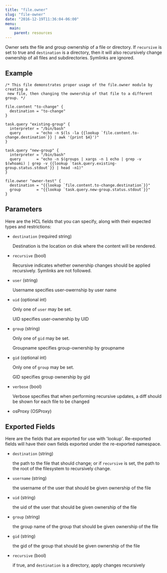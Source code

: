 ```yaml
---
title: "file.owner"
slug: "file-owner"
date: "2016-12-19T11:36:04-06:00"
menu:
  main:
    parent: resources
---
```



Owner sets the file and group ownership of a file or directory.  If
`recursive` is set to true and `destination` is a directory, then it will
also recursively change ownership of all files and subdirectories.  Symlinks
are ignored.


## Example

```hcl
/* This file demonstrates proper usage of the file.owner module by creating a
 new file, then changing the ownership of that file to a different group. */

file.content "to-change" {
  destination = "to-change"
}

task.query "existing-group" {
  interpreter = "/bin/bash"
  query       = "echo -n $(ls -la {{lookup `file.content.to-change.destination`}} | awk '{print $4}')"
}

task.query "new-group" {
  interpreter = "/bin/bash"
  query       = "echo -n $(groups | xargs -n 1 echo | grep -v $(whoami) | grep -v {{lookup `task.query.existing-group.status.stdout`}} | head -n1)"
}

file.owner "owner-test" {
  destination = "{{lookup `file.content.to-change.destination`}}"
  group       = "{{lookup `task.query.new-group.status.stdout`}}"
}

```


## Parameters

Here are the HCL fields that you can specify, along with their expected types
and restrictions:


- `destination` (required string)

  Destination is the location on disk where the content will be rendered.

- `recursive` (bool)

  Recursive indicates whether ownership changes should be applied
recursively.  Symlinks are not followed.

- `user` (string)

  Username specifies user-owernship by user name

- `uid` (optional int)


	Only one of `user` may be set.

  UID specifies user-ownership by UID

- `group` (string)


	Only one of `gid` may be set.

  Groupname specifies group-ownership by groupname

- `gid` (optional int)


	Only one of `group` may be set.

  GID specifies group ownership by gid

- `verbose` (bool)

  Verbose specifies that when performing recursive updates, a diff should be
shown for each file to be changed

- osProxy (OSProxy)



## Exported Fields

Here are the fields that are exported for use with 'lookup'.  Re-exported fields
will have their own fields exported under the re-exported namespace.


- `destination` (string)

  the path to the file that should change; or if `recursive` is set, the path
to the root of the filesystem to recursively change.
 
- `username` (string)

  the username of the user that should be given ownership of the file
 
- `uid` (string)

  the uid of the user that should be given ownership of the file
 
- `group` (string)

  the group name of the group that should be given ownership of the file
 
- `gid` (string)

  the gid of the group that should be given ownership of the file
 
- `recursive` (bool)

  if true, and `destination` is a directory, apply changes recursively
  

